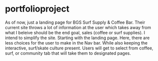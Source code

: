 # portfolioproject
As of now, just a landing page for BGS Surf Supply & Coffee Bar. Their current site throws a lot of information at the user which takes away from what I beleive should be the end goal, sales (coffee or surf supplies). I intend to simplify the site. Starting with the landing page. Here, there are less choices for the user to make in the Nav bar. While also keeping the interactive, surf/skate culture present. Users will get to select from  coffee, surf, or community tab that will take them to designated pages.  
